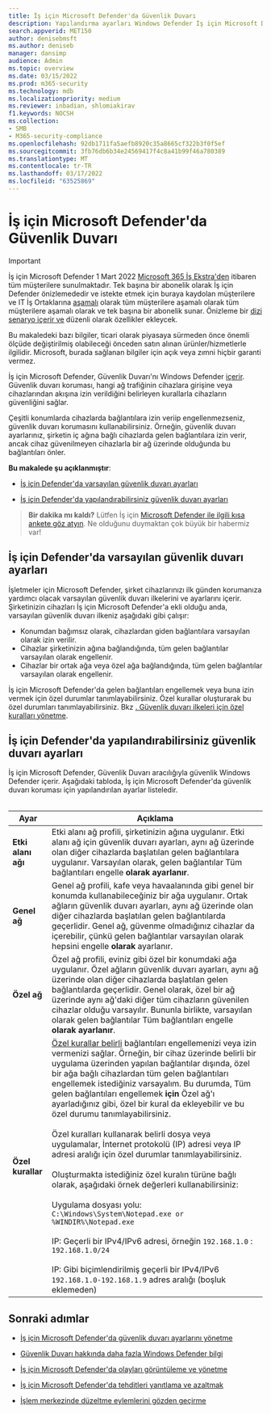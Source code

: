 ```yaml
---
title: İş için Microsoft Defender'da Güvenlik Duvarı
description: Yapılandırma ayarları Windows Defender İş için Microsoft Defender Güvenlik Duvarı hakkında bilgi
search.appverid: MET150
author: denisebmsft
ms.author: deniseb
manager: dansimp
audience: Admin
ms.topic: overview
ms.date: 03/15/2022
ms.prod: m365-security
ms.technology: mdb
ms.localizationpriority: medium
ms.reviewer: inbadian, shlomiakirav
f1.keywords: NOCSH
ms.collection:
- SMB
- M365-security-compliance
ms.openlocfilehash: 92db1711fa5aefb8920c35a8665cf322b3f0f5ef
ms.sourcegitcommit: 3fb76db6b34e24569417f4c8a41b99f46a780389
ms.translationtype: MT
ms.contentlocale: tr-TR
ms.lasthandoff: 03/17/2022
ms.locfileid: "63525869"
---
```

# <a name="firewall-in-microsoft-defender-for-business"></a>İş için Microsoft Defender'da Güvenlik Duvarı

> [!IMPORTANT]
> İş için Microsoft Defender 1 Mart 2022 [Microsoft 365 İş Ekstra'den](../../business-premium/index.md) itibaren tüm müşterilere sunulmaktadır. Tek başına bir abonelik olarak İş için Defender önizlemededir ve istekte etmek için buraya kaydolan müşterilere ve IT İş Ortaklarına [aşamalı](https://aka.ms/mdb-preview) olarak tüm müşterilere aşamalı olarak tüm müşterilere aşamalı olarak ve tek başına bir abonelik sunar. Önizleme bir [dizi senaryo içerir ve](mdb-tutorials.md#try-these-preview-scenarios) düzenli olarak özellikler ekleycek.
> 
> Bu makaledeki bazı bilgiler, ticari olarak piyasaya sürmeden önce önemli ölçüde değiştirilmiş olabileceği önceden satın alınan ürünler/hizmetlerle ilgilidir. Microsoft, burada sağlanan bilgiler için açık veya zımni hiçbir garanti vermez. 

İş için Microsoft Defender, Güvenlik Duvarı'nı Windows Defender [içerir](/windows/security/threat-protection/windows-firewall/windows-firewall-with-advanced-security). Güvenlik duvarı koruması, hangi ağ trafiğinin cihazlara girişine veya cihazlarından akışına izin verildiğini belirleyen kurallarla cihazların güvenliğini sağlar. 

Çeşitli konumlarda cihazlarda bağlantılara izin veriip engellenmezseniz, güvenlik duvarı korumasını kullanabilirsiniz. Örneğin, güvenlik duvarı ayarlarınız, şirketin iç ağına bağlı cihazlarda gelen bağlantılara izin verir, ancak cihaz güvenilmeyen cihazlarla bir ağ üzerinde olduğunda bu bağlantıları önler.

**Bu makalede şu açıklanmıştır**:

- [İş için Defender'da varsayılan güvenlik duvarı ayarları](#default-firewall-settings-in-defender-for-business)

- [İş için Defender'da yapılandırabilirsiniz güvenlik duvarı ayarları](#firewall-settings-you-can-configure-in-defender-for-business)

>
> **Bir dakika mı kaldı?**
> Lütfen İş için <a href="https://microsoft.qualtrics.com/jfe/form/SV_0JPjTPHGEWTQr4y" target="_blank">Microsoft Defender ile ilgili kısa ankete göz atyın</a>. Ne olduğunu duymaktan çok büyük bir habermiz var!
>

## <a name="default-firewall-settings-in-defender-for-business"></a>İş için Defender'da varsayılan güvenlik duvarı ayarları

İşletmeler için Microsoft Defender, şirket cihazlarınızı ilk günden korumanıza yardımcı olacak varsayılan güvenlik duvarı ilkelerini ve ayarlarını içerir. Şirketinizin cihazları İş için Microsoft Defender'a ekli olduğu anda, varsayılan güvenlik duvarı ilkeniz aşağıdaki gibi çalışır:

- Konumdan bağımsız olarak, cihazlardan giden bağlantılara varsayılan olarak izin verilir.
- Cihazlar şirketinizin ağına bağlandığında, tüm gelen bağlantılar varsayılan olarak engellenir.
- Cihazlar bir ortak ağa veya özel ağa bağlandığında, tüm gelen bağlantılar varsayılan olarak engellenir.

İş için Microsoft Defender'da gelen bağlantıları engellemek veya buna izin vermek için özel durumlar tanımlayabilirsiniz. Özel kurallar oluşturarak bu özel durumları tanımlayabilirsiniz. Bkz [. Güvenlik duvarı ilkeleri için özel kuralları yönetme](mdb-custom-rules-firewall.md).

## <a name="firewall-settings-you-can-configure-in-defender-for-business"></a>İş için Defender'da yapılandırabilirsiniz güvenlik duvarı ayarları

İş için Microsoft Defender, Güvenlik Duvarı aracılığıyla güvenlik Windows Defender içerir. Aşağıdaki tabloda, İş için Microsoft Defender'da güvenlik duvarı koruması için yapılandırılan ayarlar listeledir. <br/><br/>

| Ayar | Açıklama |
|--|--|
| **Etki alanı ağı** | Etki alanı ağ profili, şirketinizin ağına uygulanır. Etki alanı ağ için güvenlik duvarı ayarları, aynı ağ üzerinde olan diğer cihazlarda başlatılan gelen bağlantılara uygulanır. Varsayılan olarak, gelen bağlantılar Tüm bağlantıları engelle **olarak ayarlanır**.  |
| **Genel ağ** | Genel ağ profili, kafe veya havaalanında gibi genel bir konumda kullanabileceğiniz bir ağa uygulanır. Ortak ağların güvenlik duvarı ayarları, aynı ağ üzerinde olan diğer cihazlarda başlatılan gelen bağlantılarda geçerlidir. Genel ağ, güvenme olmadığınız cihazlar da içerebilir, çünkü gelen bağlantılar varsayılan olarak hepsini engelle **olarak** ayarlanır.  |
| **Özel ağ** | Özel ağ profili, eviniz gibi özel bir konumdaki ağa uygulanır. Özel ağların güvenlik duvarı ayarları, aynı ağ üzerinde olan diğer cihazlarda başlatılan gelen bağlantılarda geçerlidir. Genel olarak, özel bir ağ üzerinde aynı ağ'daki diğer tüm cihazların güvenilen cihazlar olduğu varsayılır. Bununla birlikte, varsayılan olarak gelen bağlantılar Tüm bağlantıları engelle **olarak ayarlanır**. |
| **Özel kurallar** | [Özel kurallar belirli](mdb-custom-rules-firewall.md) bağlantıları engellemenizi veya izin vermenizi sağlar. Örneğin, bir cihaz üzerinde belirli bir uygulama üzerinden yapılan bağlantılar dışında, özel bir ağa bağlı cihazlardan tüm gelen bağlantıları engellemek istediğiniz varsayalım. Bu durumda, Tüm gelen bağlantıları engellemek **için** Özel ağ'ı ayarladığınız gibi, özel bir kural da ekleyebilir ve bu özel durumu tanımlayabilirsiniz. <br/><br/>Özel kuralları kullanarak belirli dosya veya uygulamalar, İnternet protokolü (IP) adresi veya IP adresi aralığı için özel durumlar tanımlayabilirsiniz. <br/><br/>Oluşturmakta istediğiniz özel kuralın türüne bağlı olarak, aşağıdaki örnek değerleri kullanabilirsiniz: <br/><br/>Uygulama dosyası yolu: `C:\Windows\System\Notepad.exe or %WINDIR%\Notepad.exe` <br/><br/>IP: Geçerli bir IPv4/IPv6 adresi, örneğin `192.168.1.0` : `192.168.1.0/24` <br/><br/>IP: Gibi biçimlendirilmiş geçerli bir IPv4/IPv6 `192.168.1.0-192.168.1.9` adres aralığı (boşluk eklemeden) |

## <a name="next-steps"></a>Sonraki adımlar

- [İş için Microsoft Defender'da güvenlik duvarı ayarlarını yönetme](mdb-custom-rules-firewall.md)

- [Güvenlik Duvarı hakkında daha fazla Windows Defender bilgi](/windows/security/threat-protection/windows-firewall/windows-firewall-with-advanced-security)

- [İş için Microsoft Defender'da olayları görüntüleme ve yönetme](mdb-view-manage-incidents.md)

- [İş için Microsoft Defender'da tehditleri yanıtlama ve azaltmak](mdb-respond-mitigate-threats.md)

- [İşlem merkezinde düzeltme eylemlerini gözden geçirme](mdb-review-remediation-actions.md)